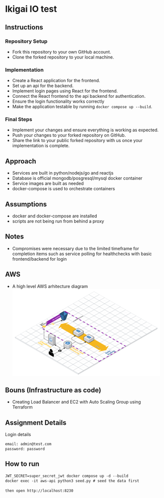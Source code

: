 # Ikigai IO test

## Instructions

### Repository Setup

- Fork this repository to your own GitHub account.
- Clone the forked repository to your local machine.

### Implementation

- Create a React application for the frontend.
- Set up an api for the backend.
- Implement login pages using React for the frontend.
- Connect the React frontend to the api backend for authentication.
- Ensure the login functionality works correctly
- Make the application testable by running `docker compose up --build`.

### Final Steps

- Implement your changes and ensure everything is working as expected.
- Push your changes to your forked repository on GitHub.
- Share the link to your public forked repository with us once your implementation is complete.

## Approach

- Services are built in python/nodejs/go and reactjs
- Database is official mongodb/posgresql/mysql docker container
- Service images are built as needed
- docker-compose is used to orchestrate containers

## Assumptions

- docker and docker-compose are installed
- scripts are not being run from behind a proxy

## Notes

- Compromises were necessary due to the limited timeframe for completion items such as service polling for healthchecks with basic frontend/backend for login

## AWS

- A high level AWS arhitecture diagram
![Diagram](basic_arch.png "basic diagram")

## Bouns (Infrastructure as code)

- Creating Load Balancer and EC2 with Auto Scaling Group using Terraform
## Assignment Details
Login details

```
email: admin@test.com
password: password
```

## How to run
```
JWT_SECRET=super_secret_jwt docker compose up -d --build
docker exec -it aws-api python3 seed.py # seed the data first

then open http://localhost:8230

```
